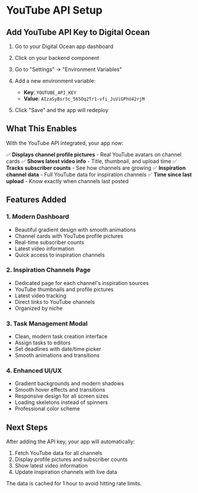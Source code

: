 # YouTube API Setup

## Add YouTube API Key to Digital Ocean

1. Go to your Digital Ocean app dashboard
2. Click on your backend component
3. Go to "Settings" → "Environment Variables"
4. Add a new environment variable:
   - **Key**: `YOUTUBE_API_KEY`
   - **Value**: `AIzaSyBsr3c_565Oq2Tr1-vfi_JuViGPhU42rjM`

5. Click "Save" and the app will redeploy

## What This Enables

With the YouTube API integrated, your app now:

✅ **Displays channel profile pictures** - Real YouTube avatars on channel cards
✅ **Shows latest video info** - Title, thumbnail, and upload time
✅ **Tracks subscriber counts** - See how channels are growing
✅ **Inspiration channel data** - Full YouTube data for inspiration channels
✅ **Time since last upload** - Know exactly when channels last posted

## Features Added

### 1. Modern Dashboard
- Beautiful gradient design with smooth animations
- Channel cards with YouTube profile pictures
- Real-time subscriber counts
- Latest video information
- Quick access to inspiration channels

### 2. Inspiration Channels Page
- Dedicated page for each channel's inspiration sources
- YouTube thumbnails and profile pictures
- Latest video tracking
- Direct links to YouTube channels
- Organized by niche

### 3. Task Management Modal
- Clean, modern task creation interface
- Assign tasks to editors
- Set deadlines with date/time picker
- Smooth animations and transitions

### 4. Enhanced UI/UX
- Gradient backgrounds and modern shadows
- Smooth hover effects and transitions
- Responsive design for all screen sizes
- Loading skeletons instead of spinners
- Professional color scheme

## Next Steps

After adding the API key, your app will automatically:
1. Fetch YouTube data for all channels
2. Display profile pictures and subscriber counts
3. Show latest video information
4. Update inspiration channels with live data

The data is cached for 1 hour to avoid hitting rate limits.
